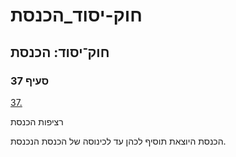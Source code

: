# חוק-יסוד_הכנסת

## חוק־יסוד: הכנסת

### סעיף 37

[37.](https://he.wikisource.org/wiki/%D7%97%D7%95%D7%A7-%D7%99%D7%A1%D7%95%D7%93:_%D7%94%D7%9B%D7%A0%D7%A1%D7%AA#%D7%A1%D7%A2%D7%99%D7%A3_37)

רציפות הכנסת

הכנסת היוצאת תוסיף לכהן עד לכינוסה של הכנסת הנכנסת.